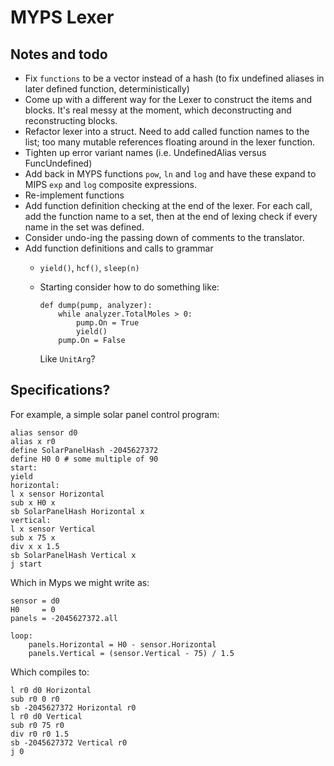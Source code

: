 MYPS Lexer
==========

## Notes and todo

* Fix `functions` to be a vector instead of a hash (to fix undefined aliases in later defined
    function, deterministically)
* Come up with a different way for the Lexer to construct the items and blocks. It's real messy at
  the moment, which deconstructing and reconstructing blocks.
* Refactor lexer into a struct. Need to add called function names to the list;
    too many mutable references floating around in the lexer function.
* Tighten up error variant names (i.e. UndefinedAlias versus FuncUndefined)
* Add back in MYPS functions `pow`, `ln` and `log` and have these expand to MIPS `exp` and `log`
    composite expressions.
* Re-implement functions
* Add function definition checking at the end of the lexer. For each call, add the function name
    to a set, then at the end of lexing check if every name in the set was defined.
* Consider undo-ing the passing down of comments to the translator.
* Add function definitions and calls to grammar
    * `yield()`, `hcf()`, `sleep(n)`
    * Starting consider how to do something like:
        ```
        def dump(pump, analyzer):
            while analyzer.TotalMoles > 0:
                pump.On = True
                yield()
            pump.On = False
        ```

        Like `UnitArg`?

## Specifications?

For example, a simple solar panel control program:
```
alias sensor d0
alias x r0
define SolarPanelHash -2045627372
define H0 0 # some multiple of 90
start:
yield
horizontal:
l x sensor Horizontal
sub x H0 x
sb SolarPanelHash Horizontal x
vertical:
l x sensor Vertical
sub x 75 x
div x x 1.5
sb SolarPanelHash Vertical x
j start
```
Which in Myps we might write as:
```
sensor = d0
H0     = 0
panels = -2045627372.all

loop:
    panels.Horizontal = H0 - sensor.Horizontal
    panels.Vertical = (sensor.Vertical - 75) / 1.5
```
Which compiles to:
```
l r0 d0 Horizontal
sub r0 0 r0
sb -2045627372 Horizontal r0
l r0 d0 Vertical
sub r0 75 r0
div r0 r0 1.5
sb -2045627372 Vertical r0
j 0
```
